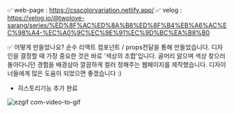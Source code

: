✅ web-page : https://csscolorvariation.netlify.app/
✅ velog : https://velog.io/@twolove-sarang/series/%ED%8F%AC%ED%8A%B8%ED%8F%B4%EB%A6%AC%EC%98%A4-%EC%A0%9C%EC%9E%91%EC%9D%BC%EA%B8%B0

✅ 어떻게 만들었나요?
순수 리액트 컴포넌트 / props전달을 통해 만들었습니다.
디자인을 결정할 때 가장 중요한 것은 바로 '색상의 조합'입니다.
골머리 앓으며 색상 찾으러 돌아다니던 경험을 배경삼아
깔끔하게 컬러 정해주는 웹페이지를 제작했습니다.
디자이너들에게 많은 도움이 되었으면 좋겠습니다 :)

- 히스토리기능 추가 완료


![ezgif com-video-to-gif](https://user-images.githubusercontent.com/113573974/221332869-7702c2ce-c1c2-4ad2-8267-f3a46f2301b5.gif)
